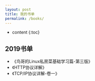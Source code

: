 ```yaml
---
layout: post
title: 我的书单
permalink: /books/
---
```


* content
{:toc}


2019书单
-----------------------------------------------------------------

+ 《鸟哥的Linux私房菜基础学习篇-第三版》
+ 《HTTP协议详解》
+ 《TCP/IP协议详解-卷一》
